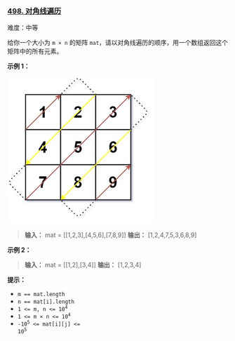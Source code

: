 ### [498\. 对角线遍历](https://leetcode.cn/problems/diagonal-traverse/)

难度：中等

给你一个大小为 <code>m &times; n</code> 的矩阵 `mat`，请以对角线遍历的顺序，用一个数组返回这个矩阵中的所有元素。

**示例 1：**

![](./assets/img/Question0498.jpg)

> **输入：** mat = \[[1,2,3],[4,5,6],[7,8,9]]
> **输出：** [1,2,4,7,5,3,6,8,9]

**示例 2：**

> **输入：** mat = \[[1,2],[3,4]]
> **输出：** [1,2,3,4]

**提示：**

- `m == mat.length`
- `n == mat[i].length`
- <code>1 <= m, n <= 10<sup>4</sup></code>
- <code>1 <= m &times; n <= 10<sup>4</sup></code>
- <code>-10<sup>5</sup> <= mat[i][j] <= 10<sup>5</sup></code>
